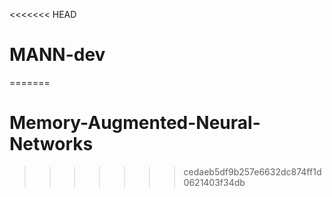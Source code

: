 <<<<<<< HEAD
# MANN-dev
=======
# Memory-Augmented-Neural-Networks
>>>>>>> cedaeb5df9b257e6632dc874ff1d0621403f34db
